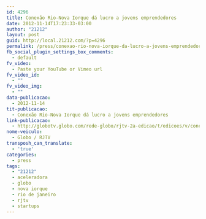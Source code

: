 ```yaml
---
id: 4296
title: Conexão Rio-Nova Iorque dá lucro a jovens emprendedores
date: 2012-11-14T17:23:33-03:00
author: "21212"
layout: post
guid: http://local.21212.com/?p=4296
permalink: /press/conexao-rio-nova-iorque-da-lucro-a-jovens-emprendedores/
fb_social_plugin_settings_box_comments:
  - default
fv_video:
  - Paste your YouTube or Vimeo url
fv_video_id:
  - ""
fv_video_img:
  - ""
data-publicacao:
  - 2012-11-14
tit-publicacao:
  - Conexão Rio-Nova Iorque dá lucro a jovens emprendedores
link-publicacao:
  - http://globotv.globo.com/rede-globo/rjtv-2a-edicao/t/edicoes/v/conexao-rio-nova-iorque-da-lucro-a-jovens-emprendedores/2242540/
nome-veiculo:
  - Globo / RJTV
transposh_can_translate:
  - 'true'
categories:
  - press
tags:
  - "21212"
  - aceleradora
  - globo
  - nova iorque
  - rio de janeiro
  - rjtv
  - startups
---
```

